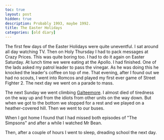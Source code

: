 ```yaml
---
toc: true
layout: post
hidden: true
description: Probably 1993, maybe 1992.
title: The Easter Holidays
categories: [old diary]
---
```


The first few days of the Easter
Holidays were quite uneventful.
I sat around all day watching
TV. Then on Holy Thursday
I had to pack messages at
Crazy Prices. This was quite
boring too. I had to do it again on
Easter Saturday. At lunch time we
were eating at the Apollo. I had
finished. One of the lads asked my patrol
leader to pass the vinegar. As he was
doing this he knocked the leader's coffee
on top of me. That evening, after
I found out we had no scouts, I
went into Romcos and played my first
ever game of Street Fighter 2. The next
day we went on a parade to mass.

The next Sunday we went
climbing [Galteemore](https://en.wikipedia.org/wiki/Galtymore). I almost died
of tiredness on the way up and from
the idiots from other units on the way
down. But when we got to the
bottom we stopped for a rest
and we played on a heather-covered hill. Then we went to our buses.

When I got home I found that I had
missed both episodes of "The Simpsons"
and after a while I watched Mr Bean.

Then, after a couple of hours I went to
sleep, dreading school the next
day.
